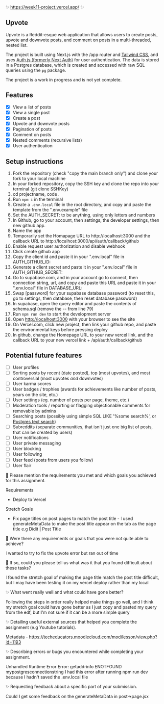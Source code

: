 ✨ https://week11-project.vercel.app/ ✨

## Upvote

Upvote is a Reddit-esque web application that allows users to create posts, upvote and downvote posts, and comment on posts in a multi-threaded, nested list.

The project is built using Next.js with the /app router and [Tailwind CSS](https://tailwindcss.com/), and uses [Auth.js (formerly Next Auth)](https://authjs.dev/) for user authentication. The data is stored in a Postgres database, which is created and accessed with raw SQL queries using the `pg` package.

The project is a work in progress and is not yet complete.

## Features

- [x] View a list of posts
- [x] View a single post
- [x] Create a post
- [x] Upvote and downvote posts
- [x] Pagination of posts
- [x] Comment on posts
- [x] Nested comments (recursive lists)
- [x] User authentication

## Setup instructions

1. Fork the repository (check "copy the main branch only") and clone your fork to your local machine
2. In your forked repository, copy the SSH key and clone the repo into your terminal (git clone SSHKey)
3. cd projectname, code .
4. Run `npm i` in the terminal
5. Create a `.env.local` file in the root directory, and copy and paste the template from the ".env.example" file
6. Set the AUTH_SECRET: to be anything, using only letters and numbers
7. In Github, go to your account, then settings, the developer settings, then new github app.
8. Name the app
9. Temporarily set the Homapage URL to http://localhost:3000 and the callback URL to http://localhost:3000/api/auth/callback/github
10. Enable request user authorization and disable webhook
11. Click create github app
12. Copy the client id and paste it in your ".env.local" file in AUTH_GITHUB_ID:
13. Generate a client secret and paste it in your ".env.local" file in AUTH_GITHUB_SECRET:
14. Go to supabase.com, and in your account go to connect, then connection string, url, and copy and paste this URL and paste it in your ".env.local" file in DATABASE_URL:
15. Swap [password] for your supabase database password (to reset this, go to settings, then database, then reset database password)
16. In supabase, open the query editor and paste the contents of schema.sql (remove the -- from line 79)
17. Run `npm run dev` to start the development server
18. Open [http://localhost:3000](http://localhost:3000) with your browser to see the site
19. On Vercel.com, click new project, then link your github repo, and paste the environmental keys before pressing deploy
20. In github, change the Homepage URL to your new vercel link, and the callback URL to your new vercel link + /api/auth/callback/github

## Potential future features

- [ ] User profiles
- [ ] Sorting posts by recent (date posted), top (most upvotes), and most controversial (most upvotes _and_ downvotes)
- [ ] User karma scores
- [ ] User badges / trophies (awards for achievements like number of posts, years on the site, etc.)
- [ ] User settings (eg. number of posts per page, theme, etc.)
- [ ] Moderation tools / reporting or flagging objectionable comments for removable by admins
- [ ] Searching posts (possibly using simple SQL LIKE '%some search%', or [Postgres text search](https://www.crunchydata.com/blog/postgres-full-text-search-a-search-engine-in-a-database))
- [ ] Subreddits (separate communities, that isn't just one big list of posts, that can be created by users)
- [ ] User notifications
- [ ] User private messaging
- [ ] User blocking
- [ ] User following
- [ ] User feed (posts from users you follow)
- [ ] User flair

🎯 Please mention the requirements you met and which goals you achieved for this assignment.

Requirements

- Deploy to Vercel

Stretch Goals

- Fix page titles on post pages to match the post title - I used generateMetaData to make the post title appear on the tab as the page title e.g Didit | Post Title

🎯 Were there any requirements or goals that you were not quite able to achieve?

I wanted to try to fix the upvote error but ran out of time

🎯 If so, could you please tell us what was it that you found difficult about these tasks?

I found the stretch goal of making the page title match the post title difficult, but I may have been testing it on my vercel deploy rather than my local

✨ What went really well and what could have gone better?

Following the steps in order really helped make things go well, and I think my stretch goal could have gone better as I just copy and pasted my query from the edf, but I'm not sure if it can be a more simple query

✨ Detailing useful external sources that helped you complete the assignment (e.g Youtube tutorials).

Metadata - https://techeducators.moodlecloud.com/mod/lesson/view.php?id=1193

✨ Describing errors or bugs you encountered while completing your assignment.

Unhandled Runtime Error
Error: getaddrinfo ENOTFOUND mypostgresconnectionstring
I had this error after running npm run dev because I hadn't saved the .env.local file

✨ Requesting feedback about a specific part of your submission.

Could I get some feedback on the generateMetaData in post->page.jsx
